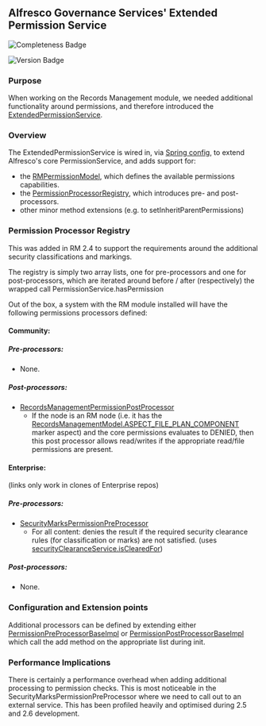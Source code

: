 ## Alfresco Governance Services' Extended Permission Service

![Completeness Badge](https://img.shields.io/badge/Document_Level-Complete-green.svg?style=flat-square)

![Version Badge](https://img.shields.io/badge/Version-Current-blue.svg?style=flat-square)

### Purpose

When working on the Records Management module, we needed additional functionality around permissions, and therefore 
introduced the [ExtendedPermissionService](../../rm-community/rm-community-repo/source/java/org/alfresco/repo/security/permissions/impl/ExtendedPermissionServiceImpl.java).

### Overview

The ExtendedPermissionService is wired in, via [Spring config](../../rm-community/rm-community-repo/alfresco/module/org_alfresco_module_rm/extended-repository-context.xml), 
to extend Alfresco's core PermissionService, and adds support for: 
* the [RMPermissionModel](../../rm-community/rm-community-repo/source/java/org/alfresco/module/org_alfresco_module_rm/capability/RMPermissionModel.java), which defines the available permissions capabilities.
* the [PermissionProcessorRegistry](../../rm-community/rm-community-repo/source/java/org/alfresco/repo/security/permissions/processor/PermissionProcessorRegistry.java), which introduces pre- and post- processors.
* other minor method extensions (e.g. to setInheritParentPermissions)

### Permission Processor Registry

This was added in RM 2.4 to support the requirements around the additional security classifications and markings.

The registry is simply two array lists, one for pre-processors and one for post-processors, which are iterated around 
before / after (respectively) the wrapped call PermissionService.hasPermission

Out of the box, a system with the RM module installed will have the following permissions processors defined:

#### Community:

##### Pre-processors: 
* None.

##### Post-processors: 
* [RecordsManagementPermissionPostProcessor](../../rm-community/rm-community-repo/source/java/org/alfresco/module/org_alfresco_module_rm/permission/RecordsManagementPermissionPostProcessor.java)
  * If the node is an RM node (i.e. it has the [RecordsManagementModel.ASPECT_FILE_PLAN_COMPONENT](../../rm-community/rm-community-repo/source/java/org/alfresco/module/org_alfresco_module_rm/model/RecordsManagementModel.java#L184) marker aspect) and the 
  core permissions evaluates to DENIED, then this post processor allows read/writes if the appropriate read/file 
  permissions are present.

#### Enterprise:
(links only work in clones of Enterprise repos)

##### Pre-processors:
* [SecurityMarksPermissionPreProcessor](../../rm-enterprise/rm-enterprise-repo/src/main/java/org/alfresco/module/org_alfresco_module_rm/securitymarks/permission/SecurityMarksPermissionPreProcessor.java)
  * For all content: denies the result if the required security clearance rules (for classification or marks) are not satisfied. (uses 
[securityClearanceService.isClearedFor](../../rm-enterprise/rm-enterprise-repo/src/main/java/org/alfresco/module/org_alfresco_module_rm/securitymarks/SecurityClearanceServiceImpl.java#L86))

##### Post-processors: 
* None.


### Configuration and Extension points

Additional processors can be defined by extending either [PermissionPreProcessorBaseImpl](../../rm-community/rm-community-repo/source/java/org/alfresco/repo/security/permissions/processor/impl/PermissionPreProcessorBaseImpl.java) 
or [PermissionPostProcessorBaseImpl](../../rm-community/rm-community-repo/source/java/org/alfresco/repo/security/permissions/processor/impl/PermissionPostProcessorBaseImpl.java) 
which call the add method on the appropriate list during init.

### Performance Implications

There is certainly a performance overhead when adding additional processing to permission checks. This is most noticeable
 in the SecurityMarksPermissionPreProcessor where we need to call out to an external service. This has been profiled 
 heavily and optimised during 2.5 and 2.6 development.